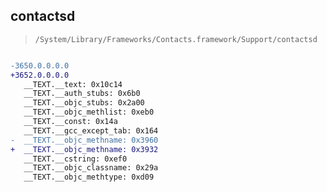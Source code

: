 ## contactsd

> `/System/Library/Frameworks/Contacts.framework/Support/contactsd`

```diff

-3650.0.0.0.0
+3652.0.0.0.0
   __TEXT.__text: 0x10c14
   __TEXT.__auth_stubs: 0x6b0
   __TEXT.__objc_stubs: 0x2a00
   __TEXT.__objc_methlist: 0xeb0
   __TEXT.__const: 0x14a
   __TEXT.__gcc_except_tab: 0x164
-  __TEXT.__objc_methname: 0x3960
+  __TEXT.__objc_methname: 0x3932
   __TEXT.__cstring: 0xef0
   __TEXT.__objc_classname: 0x29a
   __TEXT.__objc_methtype: 0xd09

```
